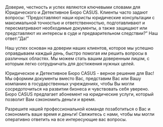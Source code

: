 Доверие, честность и успех являются ключевыми словами для Юридического и Детективное Бюро CASUS. Клиенты часто задают вопросы: “Предоставляют наши юристы юридические консультации с максимальной точностью и ответственностью, подготавливают и пересматривают необходимые документы, а также защищают или представляют их интересы в суде и предварительном следствии?” Наш ответ:”Да!”
<br/>

Наш успех основан на доверии наших клиентов, которое мы успешно оправдываем каждый день, быстро помогая им решить вопросы в различных областях. Мы можем стать вашим доверенным лицом, с которым легко сотрудничать для достижения нужных целей.
<br/>

Юридическое и Детективное Бюро CASUS - верное решение для Вас! Мы оформим документы вместо Вас, представим Вас или Вашу компанию в государственных учреждениях, чтобы Вы могли сосредоточиться на развитии бизнеса и чувствовать себя уверено. Бюро CASUS предлагает абонемент на юридические услуги, который позволит Вам сэкономить  деньги и время.
<br/>

Разрешите нашей профессиональной команде позаботиться о Вас и сэкономить ваше время и деньги! Свяжитесь с нами, чтобы мы могли оперативно ответить на все интересующие вас вопросы.
